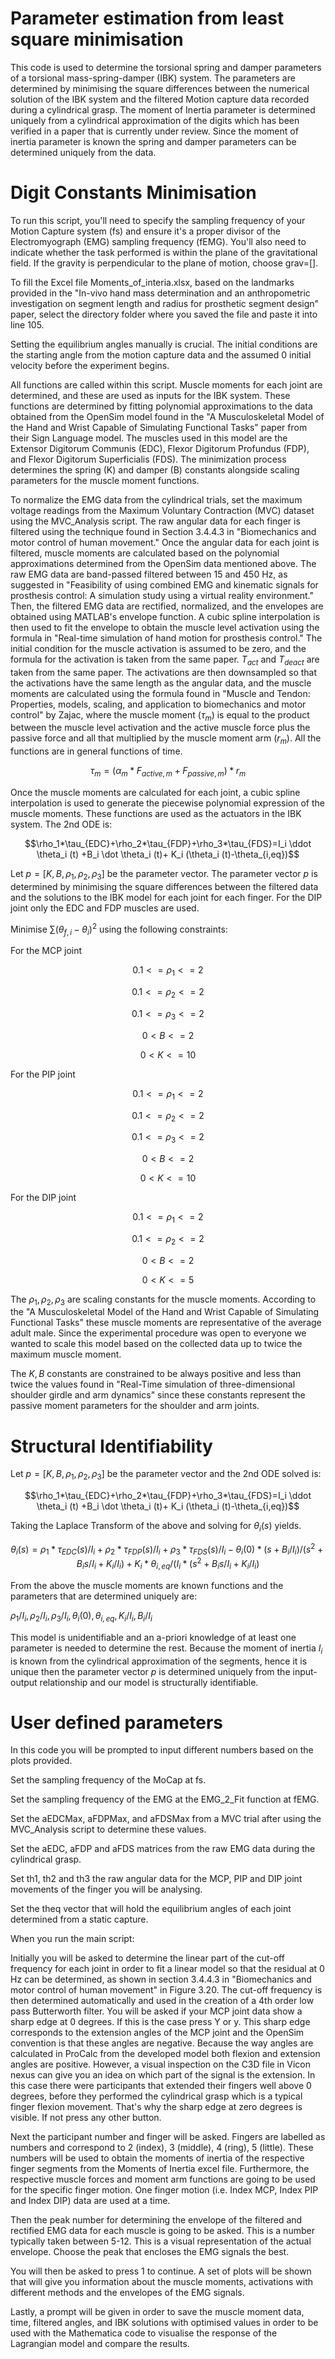 # Parameter estimation from least square minimisation

This code is used to determine the torsional spring and damper parameters of a torsional mass-spring-damper (IBK) system. The parameters are determined by minimising the square differences between the numerical solution of the IBK system and the filtered Motion capture data recorded during a cylindrical grasp. The moment of Inertia parameter is determined uniquely from a cylindrical approximation of the digits which has been verified in a paper that is currently under review. Since the moment of inertia parameter is known the spring and damper parameters can be determined uniquely from the data.


# Digit Constants Minimisation

To run this script, you'll need to specify the sampling frequency of your Motion Capture system (fs) and ensure it's a proper divisor of the Electromyograph (EMG) sampling frequency (fEMG). You'll also need to indicate whether the task performed is within the plane of the gravitational field. If the gravity is perpendicular to the plane of motion, choose grav=[].

To fill the Excel file Moments_of_interia.xlsx, based on the landmarks provided in the "In-vivo hand mass determination and an anthropometric investigation on segment length and radius for prosthetic segment design" paper, select the directory folder where you saved the file and paste it into line 105.

Setting the equilibrium angles manually is crucial. The initial conditions are the starting angle from the motion capture data and the assumed 0 initial velocity before the experiment begins.

All functions are called within this script. Muscle moments for each joint are determined, and these are used as inputs for the IBK system. These functions are determined by fitting polynomial approximations to the data obtained from the OpenSim model found in the "A Musculoskeletal Model of the Hand and Wrist Capable of Simulating Functional Tasks" paper from their Sign Language model. The muscles used in this model are the Extensor Digitorum Communis (EDC), Flexor Digitorum Profundus (FDP), and Flexor Digitorum Superficialis (FDS). The minimization process determines the spring (K) and damper (B) constants alongside scaling parameters for the muscle moment functions. 

To normalize the EMG data from the cylindrical trials, set the maximum voltage readings from the Maximum Voluntary Contraction (MVC) dataset using the MVC_Analysis script. The raw angular data for each finger is filtered using the technique found in Section 3.4.4.3 in "Biomechanics and motor control of human movement." Once the angular data for each joint is filtered, muscle moments are calculated based on the polynomial approximations determined from the OpenSim data mentioned above. The raw EMG data are band-passed filtered between 15 and 450 Hz, as suggested in "Feasibility of using combined EMG and kinematic signals for prosthesis control: A simulation study using a virtual reality environment." Then, the filtered EMG data are rectified, normalized, and the envelopes are obtained using MATLAB's envelope function. A cubic spline interpolation is then used to fit the envelope to obtain the muscle level activation using the formula in "Real-time simulation of hand motion for prosthesis control." The initial condition for the muscle activation is assumed to be zero, and the formula for the activation is taken from the same paper. $T_{act}$ and $T_{deact}$ are taken from the same
paper. The activations are then downsampled so that the activations have the same length as the angular data, and the muscle moments are calculated using the formula found in "Muscle and Tendon: Properties, models, scaling, and application to biomechanics and motor control" by Zajac, where the muscle moment ($\tau_m$) is equal to the product between the muscle level activation and the active muscle force plus the passive force and all that multiplied by the muscle moment arm ($r_m$). All the functions are in general functions of time.

$$ \tau_m=(\alpha_m*F_{active,m}+F_{passive,m})*r_m $$


Once the muscle moments are calculated for each joint, a cubic spline interpolation is used to generate the piecewise polynomial expression of the muscle moments. These functions are used as the actuators in the IBK system. The 2nd ODE is:

$$\rho_1*\tau_{EDC}+\rho_2*\tau_{FDP}+\rho_3*\tau_{FDS}=I_i \ddot \theta_i (t) +B_i \dot \theta_i (t)+ K_i (\theta_i (t)-\theta_{i,eq})$$

Let $p=[K,B,\rho_1,\rho_2,\rho_3]$ be the parameter vector. The parameter vector $p$ is determined by minimising the square differences between the filtered data and the solutions to the IBK model for each joint for each finger. For the DIP joint only the EDC and FDP muscles are used.

Minimise $\sum (\theta_{f,i}-\theta_i)^2$ using the following constraints:

For the MCP joint


$$0.1<=\rho_1<=2$$

$$0.1<=\rho_2<=2$$

$$0.1<=\rho_3<=2$$

$$ 0< B <=2 $$

$$ 0< K <=10 $$

For the PIP joint

$$0.1<=\rho_1<=2$$

$$0.1<=\rho_2<=2$$

$$0.1<=\rho_3<=2$$

$$0< B <=2$$

$$0< K <=10$$

For the DIP joint

$$0.1<=\rho_1<=2$$

$$0.1<=\rho_2<=2$$

$$0< B <=2$$

$$0< K <=5$$


The $\rho_1 ,\rho_2, \rho_3$ are scaling constants for the muscle moments. According to the "A Musculoskeletal Model of the Hand and Wrist Capable of Simulating
Functional Tasks" these muscle moments are representative of the average adult male. Since the experimental procedure was open to everyone we wanted to scale this model based on the collected data up to twice the maximum muscle moment.

The $K, B$ constants are constrained to be always positive and less than twice the values found in "Real-Time simulation of three-dimensional shoulder girdle and arm dynamics" 
since these constants represent the passive moment parameters for the shoulder and arm joints.

# Structural Identifiability

Let $p=[K,B,\rho_1,\rho_2,\rho_3]$ be the parameter vector and the 2nd ODE solved is:

$$\rho_1*\tau_{EDC}+\rho_2*\tau_{FDP}+\rho_3*\tau_{FDS}=I_i \ddot \theta_i (t) +B_i \dot \theta_i (t)+ K_i (\theta_i (t)-\theta_{i,eq})$$

Taking the Laplace Transform of the above and solving for $\theta_i (s)$ yields.

$$\theta_i (s) = \rho_1*\tau_{EDC} (s)/ I_{i} +\rho_2*\tau_{FDP} (s)/ I_{i} + \rho_3*\tau_{FDS} (s)  / I_{i} -\theta_i (0)*(s+B_i/I_i)/(s^2+B_i s/I_i+K_i/I_i)+K_i*\theta_{i,eq}/(I_i*(s^2+B_i s/I_i+K_i/I_i)$$

From the above the muscle moments are known functions and the parameters that are determined uniquely are:

$\rho_1/I_i,\rho_2/I_i,\rho_3/I_i,\theta_i (0),\theta_{i,eq}, K_i/I_i, B_i/I_i$

This model is unidentifiable and an a-priori knowledge of at least one parameter is needed to determine the rest. Because the moment of inertia $I_i$ is known from the cylindrical approximation of the segments, hence it is unique then the parameter vector $p$ is determined uniquely from the input-output relationship and our model is structurally identifiable. 

# User defined parameters

In this code you will be prompted to input different numbers based on the plots provided.

Set the sampling frequency of the MoCap at fs.

Set the sampling frequency of the EMG at the EMG_2_Fit function at fEMG.

Set the aEDCMax, aFDPMax, and aFDSMax from a MVC trial after using the MVC_Analysis script to determine these values.

Set the aEDC, aFDP and aFDS matrices from the raw EMG data during the cylindrical grasp.

Set th1, th2 and th3 the raw angular data for the MCP, PIP and DIP joint movements of the finger you will be analysing.

Set the theq vector that will hold the equilibrium angles of each joint determined from a static capture.

When you run the main script:

Initially you will be asked to determine the linear part of the cut-off frequency for each joint in order to fit a linear model so that the residual at 0 Hz can be determined,  as shown in section 3.4.4.3 in "Biomechanics and motor control of human movement" in Figure 3.20. The cut-off frequency is then determined automatically and used in the creation of a 4th order low pass Butterworth filter. You will be asked if your MCP joint data show a sharp edge at 0 degrees. If this is the case press Y or y. This sharp edge corresponds to the extension angles of the MCP joint and the OpenSim convention is that these angles are negative. Because the way angles are calculated in ProCalc from the developed model both flexion and extension angles are positive. However, a visual inspection on the C3D file in Vicon nexus can give you an idea on which part of the signal is the extension. In this case there were participants that extended their fingers well above 0 degrees, before they performed the cylindrical grasp which is a typical finger flexion movement. That's why the sharp edge at zero degrees is visible. If not press any other button. 

Next the participant number and finger will be asked. Fingers are labelled as numbers and correspond to 2 (index), 3 (middle), 4 (ring), 5 (little). These numbers will be used to obtain the moments of inertia of the respective finger segments from the Moments of Inertia excel file. Furthermore, the respective muscle forces and moment arm functions are going to be used for the specific finger motion. One finger motion (i.e. Index MCP, Index PIP and Index DIP) data are used at a time. 

Then the peak number for determining the envelope of the filtered and rectified EMG data for each muscle is going to be asked. This is a number typically taken between 5-12. This is a visual representation of the actual envelope. Choose the peak that encloses the EMG signals the best.

You will then be asked to press 1 to continue. A set of plots will be shown that will give you information about the muscle moments, activations with different methods and the envelopes of the EMG signals.

Lastly, a prompt will be given in order to save the muscle moment data, time, filtered angles, and IBK solutions with optimised values in order to be used with the Mathematica code to visualise the response of the Lagrangian model and compare the results.





